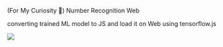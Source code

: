 (For My Curiosity 🔰) Number Recognition Web

converting trained ML model to JS and load it on Web using tensorflow.js

<img src="https://github.com/myanpetra99/WebNumberRecognition/blob/main/ss.gif"/>

